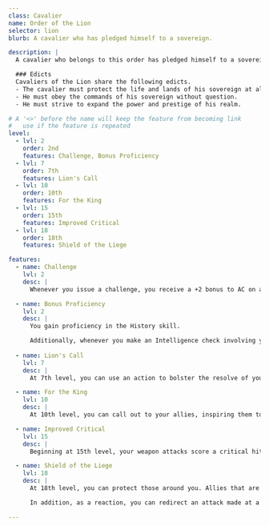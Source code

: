 ```yaml
---
class: Cavalier
name: Order of the Lion
selector: lion
blurb: A cavalier who has pledged himself to a sovereign.

description: |
  A cavalier who belongs to this order has pledged himself to a sovereign; be it a king, queen, or even the local warlord. Cavaliers of this order are stalwart and dedicated to their cause, willing to go any length to ensure the safety of their lord and his domain.

  ### Edicts
  Cavaliers of the Lion share the following edicts.
  - The cavalier must protect the life and lands of his sovereign at all costs.
  - He must obey the commands of his sovereign without question.
  - He must strive to expand the power and prestige of his realm.

# A '<>' before the name will keep the feature from becoming link
#   use if the feature is repeated
level:
  - lvl: 2
    order: 2nd
    features: Challenge, Bonus Proficiency
  - lvl: 7
    order: 7th
    features: Lion's Call
  - lvl: 10
    order: 10th
    features: For the King
  - lvl: 15
    order: 15th
    features: Improved Critical
  - lvl: 18
    order: 18th
    features: Shield of the Liege

features:
  - name: Challenge
    lvl: 2  
    desc: |
      Whenever you issue a challenge, you receive a +2 bonus to AC on all attacks attacks that originate within 30 feet from you.

  - name: Bonus Proficiency
    lvl: 2  
    desc: |
      You gain proficiency in the History skill.

      Additionally, whenever you make an Intelligence check involving your sovereign or his realm, your proficiency bonus is doubled if it applies to the check.
      
  - name: Lion's Call
    lvl: 7 
    desc: |
      At 7th level, you can use an action to bolster the resolve of your companions who can see or hear you. These allies gain temporary hit points equal to half your character level + your Charisma modifier. If any of the allies affected is frightened, he can immediately make another saving throw to resist the effect (if allowed). Once you use this ability, you can't use it again until you finish a short rest.

  - name: For the King
    lvl: 10 
    desc: |
      At 10th level, you can call out to your allies, inspiring them to greatness. As a bonus action, you can grant a bonus equal to your Charisma modifier on all attack and damage rolls to all allies within 30 feet (including yourself). This bonus lasts until the start of your next turn. Once you use this ability, you can't use it again until you finish a long rest.

  - name: Improved Critical
    lvl: 15 
    desc: |
      Beginning at 15th level, your weapon attacks score a critical hit on a roll of 19 or 20.

  - name: Shield of the Liege
    lvl: 18
    desc: |
      At 18th level, you can protect those around you. Allies that are adjacent to the you receive a +1 bonus to AC.

      In addition, as a reaction, you can redirect an attack made at a creature adjacent to you, as long as the creature making the attack is within reach. This ability must be declared before the attack roll is made.

---
```

